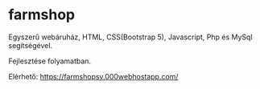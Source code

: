 # farmshop
Egyszerű webáruház, HTML, CSS(Bootstrap 5), Javascript, Php és MySql segítségével.

Fejlesztése folyamatban.

Elérhető:
https://farmshopsv.000webhostapp.com/
